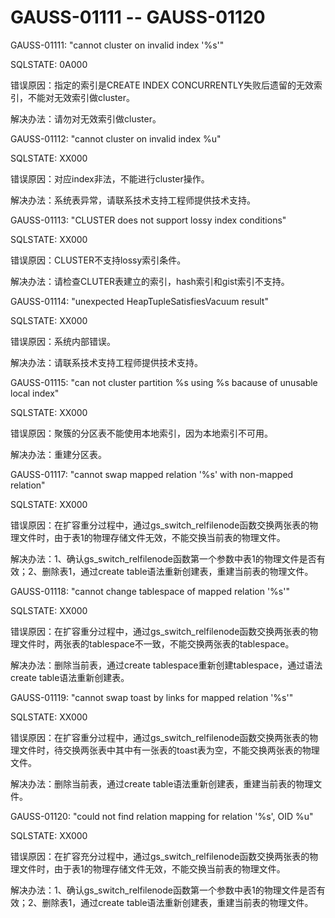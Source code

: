 # GAUSS-01111 -- GAUSS-01120<a name="ZH-CN_TOPIC_0302073191"></a>

GAUSS-01111: "cannot cluster on invalid index '%s'"

SQLSTATE: 0A000

错误原因：指定的索引是CREATE INDEX CONCURRENTLY失败后遗留的无效索引，不能对无效索引做cluster。

解决办法：请勿对无效索引做cluster。

GAUSS-01112: "cannot cluster on invalid index %u"

SQLSTATE: XX000

错误原因：对应index非法，不能进行cluster操作。

解决办法：系统表异常，请联系技术支持工程师提供技术支持。

GAUSS-01113: "CLUSTER does not support lossy index conditions"

SQLSTATE: XX000

错误原因：CLUSTER不支持lossy索引条件。

解决办法：请检查CLUTER表建立的索引，hash索引和gist索引不支持。

GAUSS-01114: "unexpected HeapTupleSatisfiesVacuum result"

SQLSTATE: XX000

错误原因：系统内部错误。

解决办法：请联系技术支持工程师提供技术支持。

GAUSS-01115: "can not cluster partition %s using %s bacause of unusable local index"

SQLSTATE: XX000

错误原因：聚簇的分区表不能使用本地索引，因为本地索引不可用。

解决办法：重建分区表。

GAUSS-01117: "cannot swap mapped relation '%s' with non-mapped relation"

SQLSTATE: XX000

错误原因：在扩容重分过程中，通过gs\_switch\_relfilenode函数交换两张表的物理文件时，由于表1的物理存储文件无效，不能交换当前表的物理文件。

解决办法：1、确认gs\_switch\_relfilenode函数第一个参数中表1的物理文件是否有效；2、删除表1，通过create table语法重新创建表，重建当前表的物理文件。

GAUSS-01118: "cannot change tablespace of mapped relation '%s'"

SQLSTATE: XX000

错误原因：在扩容重分过程中，通过gs\_switch\_relfilenode函数交换两张表的物理文件时，两张表的tablespace不一致，不能交换两张表的tablespace。

解决办法：删除当前表，通过create tablespace重新创建tablespace，通过语法create table语法重新创建表。

GAUSS-01119: "cannot swap toast by links for mapped relation '%s'"

SQLSTATE: XX000

错误原因：在扩容重分过程中，通过gs\_switch\_relfilenode函数交换两张表的物理文件时，待交换两张表中其中有一张表的toast表为空，不能交换两张表的物理文件。

解决办法：删除当前表，通过create table语法重新创建表，重建当前表的物理文件。

GAUSS-01120: "could not find relation mapping for relation '%s', OID %u"

SQLSTATE: XX000

错误原因：在扩容充分过程中，通过gs\_switch\_relfilenode函数交换两张表的物理文件时，由于表1的物理存储文件无效，不能交换当前表的物理文件。

解决办法：1、确认gs\_switch\_relfilenode函数第一个参数中表1的物理文件是否有效；2、删除表1，通过create table语法重新创建表，重建当前表的物理文件。

